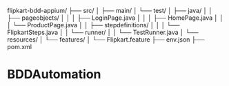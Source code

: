 flipkart-bdd-appium/
├── src/
│   ├── main/
│   └── test/
│       ├── java/
│       │   ├── pageobjects/
│       │   │   ├── LoginPage.java
│       │   │   ├── HomePage.java
│       │   │   └── ProductPage.java
│       │   ├── stepdefinitions/
│       │   │   └── FlipkartSteps.java
│       │   └── runner/
│       │       └── TestRunner.java
│       └── resources/
│           └── features/
│               └── Flipkart.feature
├── env.json
├── pom.xml
# BDDAutomation
